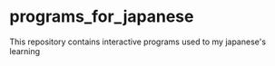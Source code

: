 # programs_for_japanese
This repository contains interactive programs used to my japanese's learning
